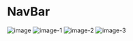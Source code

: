 # NavBar
![image](https://github.com/GianeCR/NavBar/assets/125288026/565c7040-bcc8-42b6-a536-af9c874ea7c3)
![image-1](https://github.com/GianeCR/NavBar/assets/125288026/8105f845-911d-4f41-b858-6875d1cf27f2)
![image-2](https://github.com/GianeCR/NavBar/assets/125288026/37ff1b62-11a5-4a8c-80fb-e7cdc6bc0426)
![image-3](https://github.com/GianeCR/NavBar/assets/125288026/d845a814-4123-497c-9310-b756c98a52cb)

